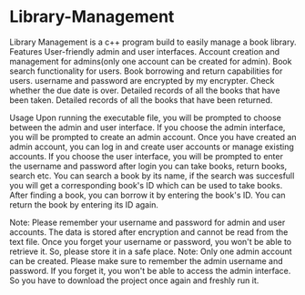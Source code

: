 # Library-Management
Library Management is a c++ program build to easily manage a book library.
Features
User-friendly admin and user interfaces.
Account creation and management for admins(only one account can be created for admin).
Book search functionality for users.
Book borrowing and return capabilities for users.
username and password are encrypted by my encrypter.
Check whether the due date is over.
Detailed records of all the books that have been taken.
Detailed records of all the books that have been returned.

Usage
Upon running the executable file, you will be prompted to choose between the admin and user interface.
If you choose the admin interface, you will be prompted to create an admin account.
Once you have created an admin account, you can log in and create user accounts or manage existing accounts.
If you choose the user interface, you will be prompted to enter the username and password after login you can take books, return books, search etc.
You can search a book by its name, if the search was succesfull you will get a corresponding book's ID which can be used to take books.
After finding a book, you can borrow it by entering the book's ID.
You can return the book by entering its ID again.

Note: Please remember your username and password for admin and user accounts. The data is stored after encryption and cannot be read from the text file. Once you forget your username or password, you won't be able to retrieve it. So, please store it in a safe place.
Note: Only one admin account can be created. Please make sure to remember the admin username and password. If you forget it, you won't be able to access the admin interface. So you have to download the project once again and freshly run it.
